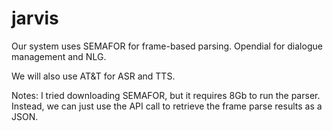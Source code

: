# jarvis


Our system uses SEMAFOR for frame-based parsing.
Opendial for dialogue management and NLG.

We will also use AT&T for ASR and TTS.


Notes:
I tried downloading SEMAFOR, but it requires 8Gb to run the parser. Instead, we can
just use the API call to retrieve the frame parse results as a JSON.




